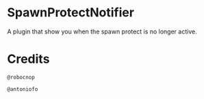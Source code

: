 # SpawnProtectNotifier
A plugin that show you when the spawn protect is no longer active.

# Credits
`@robocnop`

`@antoniofo`